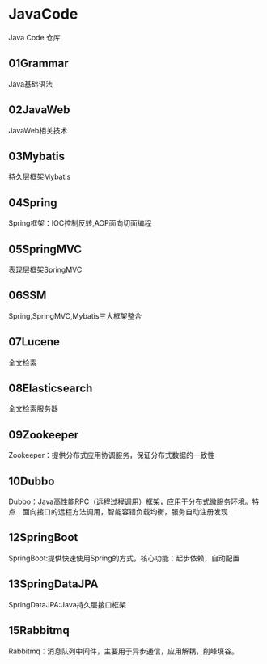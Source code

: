 # JavaCode
Java Code 仓库
## 01Grammar 
Java基础语法
## 02JavaWeb  
JavaWeb相关技术
## 03Mybatis
持久层框架Mybatis
## 04Spring
Spring框架：IOC控制反转,AOP面向切面编程
## 05SpringMVC
表现层框架SpringMVC
## 06SSM
Spring,SpringMVC,Mybatis三大框架整合
## 07Lucene
全文检索
## 08Elasticsearch
全文检索服务器
## 09Zookeeper
Zookeeper：提供分布式应用协调服务，保证分布式数据的一致性
## 10Dubbo
Dubbo：Java高性能RPC（远程过程调用）框架，应用于分布式微服务环境。特点：面向接口的远程方法调用，智能容错负载均衡，服务自动注册发现
## 12SpringBoot
SpringBoot:提供快速使用Spring的方式，核心功能：起步依赖，自动配置
## 13SpringDataJPA
SpringDataJPA:Java持久层接口框架
## 15Rabbitmq
Rabbitmq：消息队列中间件，主要用于异步通信，应用解耦，削峰填谷。
